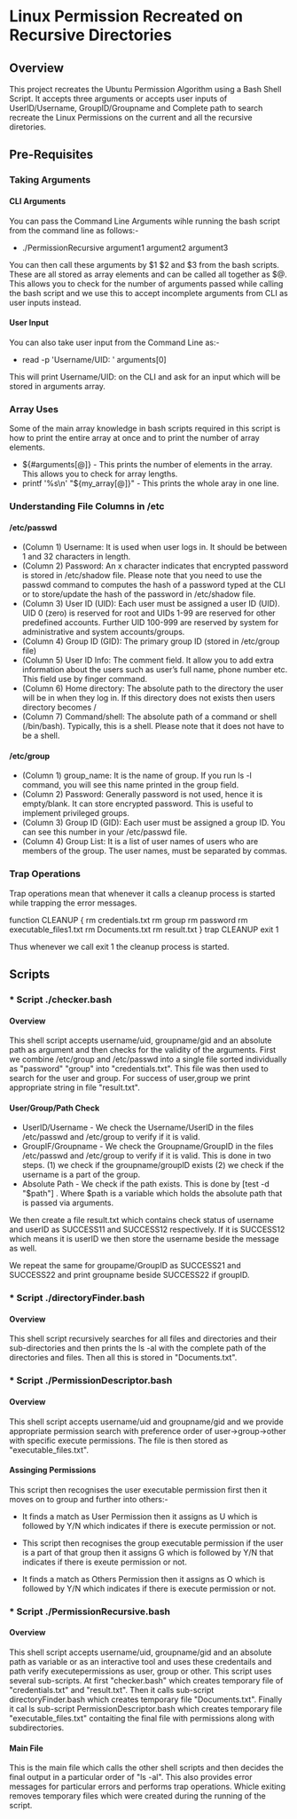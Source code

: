 # Linux Permission Recreated on Recursive Directories

## Overview

This project recreates the Ubuntu Permission Algorithm using a Bash Shell Script. It accepts three arguments or accepts user inputs of UserID/Username, GroupID/Groupname and Complete path to search recreate the Linux Permissions on the current and all the recursive diretories.

## Pre-Requisites

### Taking Arguments

#### CLI Arguments

You can pass the Command Line Arguments wihle running the bash script from the command line as follows:-
* ./PermissionRecursive argument1 argument2 argument3

You can then call these arguments by $1 $2 and $3 from the bash scripts. These are all stored as array elements and can be called all together as $@. This allows you to check for the number of arguments passed while calling the bash script and we use this to accept incomplete arguments from CLI as user inputs instead.

#### User Input

You can also take user input from the Command Line as:-
* read -p 'Username/UID: ' arguments[0]

This will print Username/UID: on the CLI and ask for an input which will be stored in arguments array.

### Array Uses

Some of the main array knowledge in bash scripts required in this script is how to print the entire array at once and to print the number of array elements.

* ${#arguments[@]} - This prints the number of elements in the array. This allows you to check for array lengths.
* printf '%s\n' "${my_array[@]}" - This prints the whole aray in one line.

### Understanding File Columns in /etc

#### /etc/passwd 

* (Column 1) Username: It is used when user logs in. It should be between 1 and 32 characters in length.
* (Column 2) Password: An x character indicates that encrypted password is stored in /etc/shadow file. Please note that you                          need to use the passwd command to computes the hash of a password typed at the CLI or to store/update                        the hash of the password in /etc/shadow file.
* (Column 3) User ID (UID): Each user must be assigned a user ID (UID). UID 0 (zero) is reserved for root and UIDs 1-99 are                               reserved for other predefined accounts. Further UID 100-999 are reserved by system for                                       administrative and system accounts/groups.
* (Column 4) Group ID (GID): The primary group ID (stored in /etc/group file)
* (Column 5) User ID Info: The comment field. It allow you to add extra information about the users such as user’s full name,                            phone number etc. This field use by finger command.
* (Column 6) Home directory: The absolute path to the directory the user will be in when they log in. If this directory does                              not exists then users directory becomes /
* (Column 7) Command/shell: The absolute path of a command or shell (/bin/bash). Typically, this is a shell. Please note that                             it does not have to be a shell.

#### /etc/group

* (Column 1) group_name: It is the name of group. If you run ls -l command, you will see this name printed in the group                                field.
* (Column 2) Password: Generally password is not used, hence it is empty/blank. It can store encrypted password. This is                            useful to implement privileged groups.
* (Column 3) Group ID (GID): Each user must be assigned a group ID. You can see this number in your /etc/passwd file.
* (Column 4) Group List: It is a list of user names of users who are members of the group. The user names, must be separated by commas.

### Trap Operations

Trap operations mean that whenever it calls a cleanup process is started while trapping the error messages.

function CLEANUP {
	rm credentials.txt
	rm group
	rm password
	rm executable_files1.txt
	rm Documents.txt
	rm result.txt
}
trap CLEANUP exit 1

Thus whenever we call exit 1 the cleanup process is started.

## Scripts

### * Script ./checker.bash

#### Overview

This  shell script accepts username/uid, groupname/gid and an absolute path as argument and then checks for the validity of the arguments. First we combine /etc/group and /etc/passwd into a single file sorted individually as "password" "group" into "credentials.txt". This file was then used to search for the user and group. For success of user,group we print appropriate string in file "result.txt".

#### User/Group/Path Check

* UserID/Username - We check the Username/UserID in the files /etc/passwd and /etc/group to verify if it is valid.
* GroupIF/Groupname - We check the Groupname/GroupID in the files /etc/passwd and /etc/group to verify if it is valid. This                         is done in two steps. (1) we check if the groupname/groupID exists (2) we check if the username is a                         part of the group. 
* Absolute Path - We check if the path exists. This is done by [test -d "$path"] . Where $path is a variable which holds the                   absolute path that is passed via arguments.

We then create a file result.txt which contains check status of username and userID as SUCCESS11 and SUCCESS12 respectively. If it is SUCCESS12 which means it is userID we then store the username beside the message as well.

We repeat the same for groupame/GroupID as SUCCESS21 and SUCCESS22 and print groupname beside SUCCESS22 if groupID.

### * Script ./directoryFinder.bash

#### Overview

This  shell script recursively searches for all files and directories and their sub-directories and then prints the ls -al with the complete path of the directories and files. Then all this is stored in "Documents.txt".


### * Script ./PermissionDescriptor.bash

#### Overview

This  shell script accepts username/uid and groupname/gid and we provide appropriate permission search with preference order of user->group->other with specific execute permissions. The file is then stored as "executable_files.txt". 

#### Assinging Permissions

This script then recognises the user executable permission first then it moves on to group and further into others:- 

* It finds a match as User Permission then it assigns as U which is followed by Y/N which indicates if there is execute         permission or not. 

* This script then recognises the group executable permission if the user is a part of that group then it assigns G which is   followed by Y/N that indicates if there is exeute permission or not.

* It finds a match as Others Permission then it assigns as O which is followed by Y/N which indicates if there is execute       permission or not. 

### * Script ./PermissionRecursive.bash

#### Overview

This  shell script accepts username/uid, groupname/gid and an absolute path as variable or as an interactive tool and uses these credentails and path verify executepermissions as user, group or other. This script uses several sub-scripts. At first  "checker.bash" which creates temporary file of "credentials.txt" and "result.txt". Then it calls sub-script directoryFinder.bash which creates temporary file "Documents.txt". Finally it cal ls sub-script PermissionDescriptor.bash which creates temporary file "executable_files.txt" contaiting the final file with permissions along with subdirectories. 

#### Main File 

This is the main file which calls the other shell scripts and then decides the final output in a particular order of "ls -al". This also provides error messages for particular errors and performs trap operations. Whicle exiting removes temporary files which were created during the running of the script.
